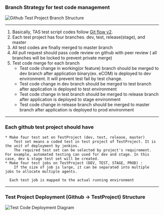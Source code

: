 ### Branch Strategy for test code management

![Github Test Project Branch Structure](https://github.com/ocean-network-express/OTSK-TAS-RESOURCE/blob/master/images/github-testproject-branch2.png)

***

1. Basically, TAS test script codes follow [Git flow v2](https://docs.google.com/presentation/d/10c6cw5VZp4bYIwEdA-MdO2hxoVyn12Qu5cxtrLHV3BY/edit#slide=id.p6).
1. Each test project has four branches. dev, test, release(stage), and master
1. All test codes are finally merged to master branch
1. All pull request should pass code review on github with peer review ( all branches will be locked to prevent private merge)
1. Test code merge for each branch
    * Test code change in working(or feature) branch should be merged to dev branch after application binary(ex. eCOM) is deployed to dev environment. It will prevent test fail by test change.
    * Test code change in dev branch should be merged to test branch after application is deployed to test environment
    * Test code change in test branch should be merged to release branch after application is deployed to stage environment
    * Test code change in release branch should be merged to master branch after application is deployed to prod environment

***

### Each github test project should have



    * Make four test set on TestProject (dev, test, release, master)
        Test set means a coded test in test project of TestProject. It is the unit of deployment by jenkins.
        The required test set can be selected by project's requirement. For example, automated testing can used for dev and stage. In this case, dev & stage test set will be created. 
    * Make four test jobs on TestProject (DEV, TEST, STAGE, PROD) : 
        If the size of job is large, it can be separated into multiple jobs to allocate multiple agents.

      Each test job is mapped to the actual running environment

***

### Test Project Deployment (Github -> TestProject) Structure


![Test Code Deployment Diagram](https://github.com/ocean-network-express/OTSK-TAS-RESOURCE/blob/master/images/github-testproject-testjob.png)

